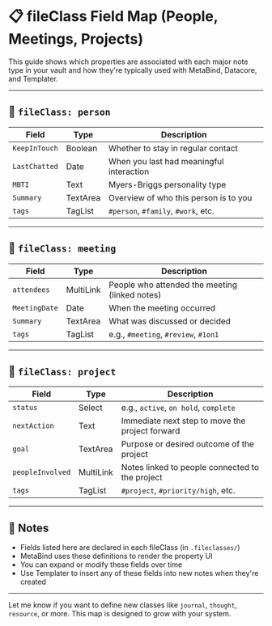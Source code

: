 # 📋 fileClass Field Map (People, Meetings, Projects)

This guide shows which properties are associated with each major note type in your vault and how they're typically used with MetaBind, Datacore, and Templater.

---

## 👤 `fileClass: person`

| Field         | Type       | Description |
|---------------|------------|-------------|
| `KeepInTouch` | Boolean    | Whether to stay in regular contact |
| `LastChatted` | Date       | When you last had meaningful interaction |
| `MBTI`        | Text       | Myers-Briggs personality type |
| `Summary`     | TextArea   | Overview of who this person is to you |
| `tags`        | TagList    | `#person`, `#family`, `#work`, etc. |

---

## 📝 `fileClass: meeting`

| Field         | Type        | Description |
|---------------|-------------|-------------|
| `attendees`   | MultiLink   | People who attended the meeting (linked notes) |
| `MeetingDate` | Date        | When the meeting occurred |
| `Summary`     | TextArea    | What was discussed or decided |
| `tags`        | TagList     | e.g., `#meeting`, `#review`, `#1on1` |

---

## 📁 `fileClass: project`

| Field           | Type       | Description |
|-----------------|------------|-------------|
| `status`        | Select     | e.g., `active`, `on hold`, `complete` |
| `nextAction`    | Text       | Immediate next step to move the project forward |
| `goal`          | TextArea   | Purpose or desired outcome of the project |
| `peopleInvolved`| MultiLink  | Notes linked to people connected to the project |
| `tags`          | TagList    | `#project`, `#priority/high`, etc. |

---

## 🔧 Notes

- Fields listed here are declared in each fileClass (in `.fileclasses/`)
- MetaBind uses these definitions to render the property UI
- You can expand or modify these fields over time
- Use Templater to insert any of these fields into new notes when they're created

---

Let me know if you want to define new classes like `journal`, `thought`, `resource`, or more. This map is designed to grow with your system.
